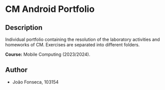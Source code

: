 # CM Android Portfolio

## Description

Individual portfolio containing the resolution of the laboratory activities and homeworks of CM. Exercises are separated into different folders.

**Course:** Mobile Computing (2023/2024).

## Author

- João Fonseca, 103154
